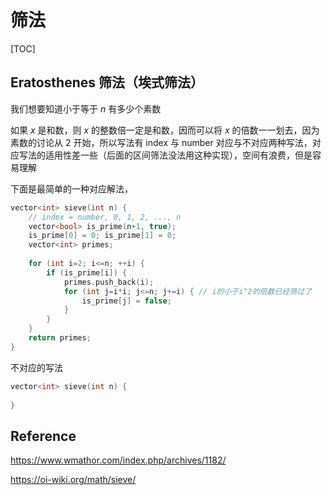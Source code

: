# 筛法

[TOC]

## Eratosthenes 筛法（埃式筛法）

我们想要知道小于等于 $n$ 有多少个素数

如果 $x$ 是和数，则 $x$ 的整数倍一定是和数，因而可以将 $x$ 的倍数一一划去，因为素数的讨论从 2 开始，所以写法有 index 与 number 对应与不对应两种写法，对应写法的适用性差一些（后面的区间筛法没法用这种实现），空间有浪费，但是容易理解

下面是最简单的一种对应解法，

```c++
vector<int> sieve(int n) {
    // index = number, 0, 1, 2, ..., n
    vector<bool> is_prime(n+1, true); 
    is_prime[0] = 0; is_prime[1] = 0;
    vector<int> primes;
    
    for (int i=2; i<=n; ++i) {
        if (is_prime[i]) {
            primes.push_back(i);
            for (int j=i*i; j<=n; j+=i) { // i的小于i^2的倍数已经筛过了
                is_prime[j] = false;
            }
        }
    }
    return primes;
}
```

不对应的写法

```c++
vector<int> sieve(int n) {
    
}
```



## Reference

https://www.wmathor.com/index.php/archives/1182/

https://oi-wiki.org/math/sieve/